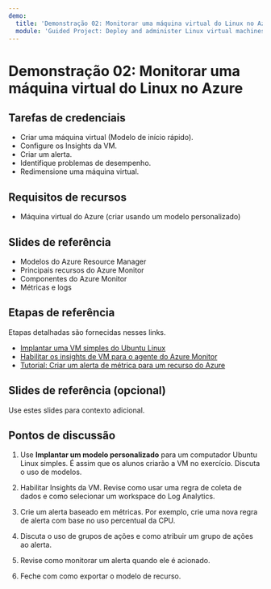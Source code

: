 ```yaml
---
demo:
  title: 'Demonstração 02: Monitorar uma máquina virtual do Linux no Azure'
  module: 'Guided Project: Deploy and administer Linux virtual machines'
---
```


# Demonstração 02: Monitorar uma máquina virtual do Linux no Azure

## Tarefas de credenciais

+ Criar uma máquina virtual (Modelo de início rápido).
+ Configure os Insights da VM.
+ Criar um alerta.  
+ Identifique problemas de desempenho. 
+ Redimensione uma máquina virtual. 

## Requisitos de recursos

+ Máquina virtual do Azure (criar usando um modelo personalizado)

## Slides de referência 

+ Modelos do Azure Resource Manager
+ Principais recursos do Azure Monitor
+ Componentes do Azure Monitor
+ Métricas e logs

  
## Etapas de referência

Etapas detalhadas são fornecidas nesses links.

+ [Implantar uma VM simples do Ubuntu Linux](https://learn.microsoft.com/azure/virtual-machines/linux/quick-create-template)
+ [Habilitar os insights de VM para o agente do Azure Monitor](https://learn.microsoft.com/azure/azure-monitor/vm/vminsights-enable-portal#enable-vm-insights-for-azure-monitor-agent) 
+ [Tutorial: Criar um alerta de métrica para um recurso do Azure](https://learn.microsoft.com/azure/azure-monitor/alerts/alerts-create-metric-alert-rule)


## Slides de referência (opcional)

Use estes slides para contexto adicional.



## Pontos de discussão

1. Use **Implantar um modelo personalizado** para um computador Ubuntu Linux simples. É assim que os alunos criarão a VM no exercício. Discuta o uso de modelos. 

1. Habilitar Insights da VM. Revise como usar uma regra de coleta de dados e como selecionar um workspace do Log Analytics. 

1. Crie um alerta baseado em métricas. Por exemplo, crie uma nova regra de alerta com base no uso percentual da CPU.

1. Discuta o uso de grupos de ações e como atribuir um grupo de ações ao alerta. 

1. Revise como monitorar um alerta quando ele é acionado.

1. Feche com como exportar o modelo de recurso. 
